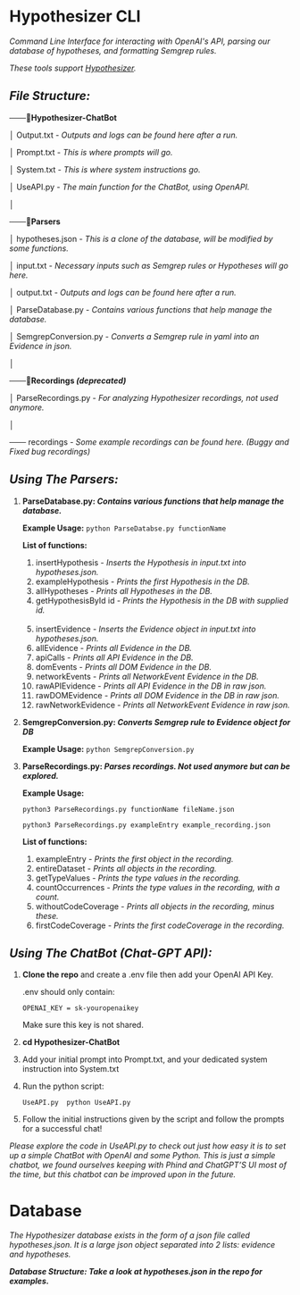# **Hypothesizer CLI**

_Command Line Interface for interacting with OpenAI's API, parsing our database of hypotheses, and formatting Semgrep rules._

_These tools support [Hypothesizer](https://github.com/Alaboudi1/Hypothesizer-Debugger)._


## **_File Structure:_**

───📁**Hypothesizer-ChatBot**

│       Output.txt - _Outputs and logs can be found here after a run._

│       Prompt.txt - _This is where prompts will go._

│       System.txt - _This is where system instructions go._

│       UseAPI.py - _The main function for the ChatBot, using OpenAPI._

│

───📁**Parsers**

│   hypotheses.json -  _This is a clone of the database, will be modified by some functions._

│   input.txt -  _Necessary inputs such as Semgrep rules or Hypotheses will go here._

│   output.txt - _Outputs and logs can be found here after a run._

│   ParseDatabase.py - _Contains various functions that help manage the database._

│   SemgrepConversion.py - _Converts a Semgrep rule in yaml into an Evidence in json._

│

───📁**Recordings _(deprecated)_**

│   ParseRecordings.py - _For analyzing Hypothesizer recordings, not used anymore._

│

─── recordings - _Some example recordings can be found here. (Buggy and Fixed bug recordings)_

## **_Using The Parsers:_**



1. **ParseDatabase.py: _Contains various functions that help manage the database._**

   **Example Usage:** ```python ParseDatabse.py functionName```


   **List of functions:**

    1. insertHypothesis - _Inserts the Hypothesis in input.txt into hypotheses.json._
    2. exampleHypothesis - _Prints the first Hypothesis in the DB._
    3. allHypotheses - _Prints all Hypotheses in the DB._
    4. getHypothesisById id - _Prints the Hypothesis in the DB with supplied id._
    
    <br>

    5. insertEvidence - _Inserts the Evidence object in input.txt into hypotheses.json._
    6. allEvidence - _Prints all Evidence in the DB._
    7. apiCalls - _Prints all API Evidence in the DB._
    8. domEvents - _Prints all DOM Evidence in the DB._
    9. networkEvents - _Prints all NetworkEvent Evidence in the DB._
    10. rawAPIEvidence - _Prints all API Evidence in the DB in raw json._
    11. rawDOMEvidence - _Prints all DOM Evidence in the DB in raw json._
    12. rawNetworkEvidence - _Prints all NetworkEvent Evidence in raw json._
    
2. **SemgrepConversion.py: _Converts Semgrep rule to Evidence object for DB_**

    **Example Usage:** ```python SemgrepConversion.py```

3. **ParseRecordings.py: _Parses recordings. Not used anymore but can be explored._**

   **Example Usage:**


   ```python3 ParseRecordings.py functionName fileName.json```

   ```python3 ParseRecordings.py exampleEntry example_recording.json```


    **List of functions:**

    1. exampleEntry - _Prints the first object in the recording._
    2. entireDataset - _Prints all objects in the recording._
    3. getTypeValues - _Prints the type values in the recording._
    4. countOccurrences - _Prints the type values in the recording, with a count._
    5. withoutCodeCoverage - _Prints all objects in the recording, minus these._
    6. firstCodeCoverage - _Prints the first codeCoverage in the recording._


## **_Using The ChatBot (Chat-GPT API):_**

1. **Clone the repo** and create a .env file then add your OpenAI API Key.

    .env should only contain:

    ```OPENAI_KEY = sk-youropenaikey```

    Make sure this key is not shared.

2. **cd Hypothesizer-ChatBot**
3. Add your initial prompt into Prompt.txt, and your dedicated system instruction into System.txt
4. Run the python script:

    ```UseAPI.py  python UseAPI.py```

5. Follow the initial instructions given by the script and follow the prompts for a successful chat! 

_Please explore the code in UseAPI.py to check out just how easy it is to set up a simple ChatBot with OpenAI and some Python. This is just a simple chatbot, we found ourselves keeping with Phind and ChatGPT’S UI most of the time, but this chatbot can be improved upon in the future._


# **Database**

_The Hypothesizer database exists in the form of a json file called hypotheses.json. It is a large json object separated into 2 lists: evidence and hypotheses._

**_Database Structure: Take a look at hypotheses.json in the repo for examples._**
